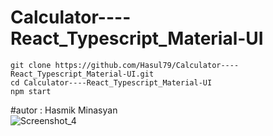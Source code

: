 # Calculator----React_Typescript_Material-UI

```
git clone https://github.com/Hasul79/Calculator----React_Typescript_Material-UI.git
cd Calculator----React_Typescript_Material-UI
npm start
```

#autor : Hasmik Minasyan
<br />
![Screenshot_4](https://user-images.githubusercontent.com/95657084/218155896-eadd380a-7041-40c9-a921-fc6409506759.png)
